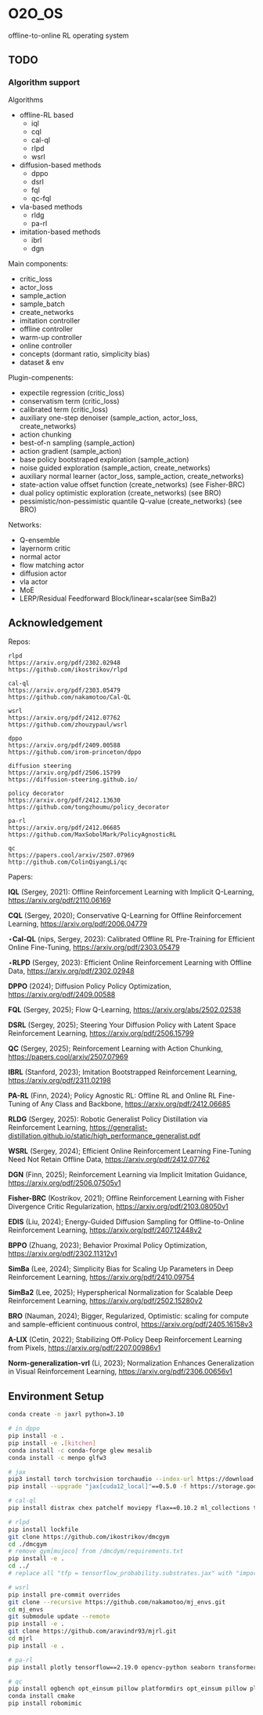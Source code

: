 # O2O_OS
offline-to-online RL operating system

## TODO

### Algorithm support

Algorithms
+ offline-RL based
  + iql
  + cql
  + cal-ql
  + rlpd
  + wsrl
+ diffusion-based methods
  + dppo
  + dsrl
  + fql
  + qc-fql
+ vla-based methods
  + rldg
  + pa-rl
+ imitation-based methods
  + ibrl
  + dgn

Main components:
+ critic_loss
+ actor_loss 
+ sample_action
+ sample_batch
+ create_networks
+ imitation controller
+ offline controller
+ warm-up controller
+ online controller
+ concepts (dormant ratio, simplicity bias)
+ dataset & env


Plugin-compenents:
+ expectile regression (critic_loss)
+ conservatism term (critic_loss)
+ calibrated term (critic_loss)
+ auxiliary one-step denoiser (sample_action, actor_loss, create_networks)
+ action chunking
+ best-of-n sampling (sample_action)
+ action gradient (sample_action)
+ base policy bootstraped exploration (sample_action)
+ noise guided exploration (sample_action, create_networks)
+ auxiliary normal learner (actor_loss, sample_action, create_networks)
+ state-action value offset function (create_networks) (see Fisher-BRC)
+ dual policy optimistic exploration (create_networks) (see BRO)
+ pessimistic/non-pessimistic quantile Q-value (create_networks) (see BRO)



Networks:
+ Q-ensemble
+ layernorm critic
+ normal actor
+ flow matching actor
+ diffusion actor
+ vla actor
+ MoE
+ LERP/Residual Feedforward Block/linear+scalar(see SimBa2)


## Acknowledgement


Repos:
```
rlpd
https://arxiv.org/pdf/2302.02948
https://github.com/ikostrikov/rlpd

cal-ql
https://arxiv.org/pdf/2303.05479
https://github.com/nakamotoo/Cal-QL

wsrl
https://arxiv.org/pdf/2412.07762
https://github.com/zhouzypaul/wsrl

dppo
https://arxiv.org/pdf/2409.00588
https://github.com/irom-princeton/dppo

diffusion steering
https://arxiv.org/pdf/2506.15799
https://diffusion-steering.github.io/

policy decorator
https://arxiv.org/pdf/2412.13630
https://github.com/tongzhoumu/policy_decorator

pa-rl
https://arxiv.org/pdf/2412.06685
https://github.com/MaxSobolMark/PolicyAgnosticRL

qc
https://papers.cool/arxiv/2507.07969
http://github.com/ColinQiyangLi/qc
```

Papers:


**IQL** (Sergey, 2021): Offline Reinforcement Learning with Implicit Q-Learning, https://arxiv.org/pdf/2110.06169

**CQL** (Sergey, 2020); Conservative Q-Learning for Offline Reinforcement Learning, https://arxiv.org/pdf/2006.04779

$\star$**Cal-QL** (nips, Sergey, 2023): Calibrated Offline RL Pre-Training for Efficient Online Fine-Tuning, https://arxiv.org/pdf/2303.05479

$\star$**RLPD** (Sergey, 2023): Efficient Online Reinforcement Learning with Offline Data, https://arxiv.org/pdf/2302.02948



**DPPO** (2024); Diffusion Policy Policy Optimization, https://arxiv.org/pdf/2409.00588

**FQL** (Sergey, 2025); Flow Q-Learning, https://arxiv.org/abs/2502.02538

**DSRL** (Sergey, 2025); Steering Your Diffusion Policy with Latent Space Reinforcement Learning, https://arxiv.org/pdf/2506.15799

**QC** (Sergey, 2025); Reinforcement Learning with Action Chunking, https://papers.cool/arxiv/2507.07969



**IBRL** (Stanford, 2023); Imitation Bootstrapped Reinforcement Learning, https://arxiv.org/pdf/2311.02198

**PA-RL** (Finn, 2024); Policy Agnostic RL: Offline RL and Online RL Fine-Tuning of Any Class and Backbone, https://arxiv.org/pdf/2412.06685

**RLDG** (Sergey, 2025): Robotic Generalist Policy Distillation via Reinforcement Learning, https://generalist-distillation.github.io/static/high_performance_generalist.pdf



**WSRL** (Sergey, 2024); Efficient Online Reinforcement Learning Fine-Tuning Need Not Retain Offline Data, https://arxiv.org/pdf/2412.07762

**DGN** (Finn, 2025); Reinforcement Learning via Implicit Imitation Guidance, https://arxiv.org/pdf/2506.07505v1



**Fisher-BRC** (Kostrikov, 2021); Offline Reinforcement Learning with Fisher Divergence Critic Regularization, https://arxiv.org/pdf/2103.08050v1

**EDIS** (Liu, 2024); Energy-Guided Diffusion Sampling for Offline-to-Online Reinforcement Learning, https://arxiv.org/pdf/2407.12448v2

**BPPO** (Zhuang, 2023); Behavior Proximal Policy Optimization, https://arxiv.org/pdf/2302.11312v1

**SimBa** (Lee, 2024); Simplicity Bias for Scaling Up Parameters in Deep Reinforcement Learning, https://arxiv.org/pdf/2410.09754

**SimBa2** (Lee, 2025); Hyperspherical Normalization for Scalable Deep Reinforcement Learning, https://arxiv.org/pdf/2502.15280v2

**BRO** (Nauman, 2024); Bigger, Regularized, Optimistic: scaling for compute and sample-efficient continuous control, https://arxiv.org/pdf/2405.16158v3

**A-LIX** (Cetin, 2022); Stabilizing Off-Policy Deep Reinforcement Learning from Pixels, https://arxiv.org/pdf/2207.00986v1

**Norm-generalization-vrl** (Li, 2023); Normalization Enhances Generalization in Visual Reinforcement Learning, https://arxiv.org/pdf/2306.00656v1



## Environment Setup

```bash
conda create -n jaxrl python=3.10

# in dppo
pip install -e .
pip install -e .[kitchen]
conda install -c conda-forge glew mesalib
conda install -c menpo glfw3

# jax
pip3 install torch torchvision torchaudio --index-url https://download.pytorch.org/whl/cu128
pip install --upgrade "jax[cuda12_local]"==0.5.0 -f https://storage.googleapis.com/jax-releases/jax_cuda_releases.html

# cal-ql
pip install distrax chex patchelf moviepy flax==0.10.2 ml_collections typing-extensions optax tqdm

# rlpd
pip install lockfile
git clone https://github.com/ikostrikov/dmcgym
cd ./dmcgym
# remove gym[mujoco] from /dmcdym/requirements.txt
pip install -e .
cd ../
# replace all "tfp = tensorflow_probability.substrates.jax" with "import tensorflow_probability.substrates.jax as tfp"

# wsrl
pip install pre-commit overrides
git clone --recursive https://github.com/nakamotoo/mj_envs.git
cd mj_envs
git submodule update --remote
pip install -e .
git clone https://github.com/aravindr93/mjrl.git
cd mjrl
pip install -e .

# pa-rl
pip install plotly tensorflow==2.19.0 opencv-python seaborn transformers tf_keras==2.19.0

# qc
pip install ogbench opt_einsum pillow platformdirs opt_einsum pillow platformdirs protobuf psutil Pygments PyOpenGL six simplejson gymnasium ogbench
conda install cmake
pip install robomimic

```
